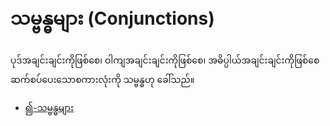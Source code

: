 # သမ္ဗန္ဓများ (Conjunctions)

ပုဒ်အချင်းချင်းကိုဖြစ်စေ၊ ဝါကျအချင်းချင်းကိုဖြစ်စေ၊ အဓိပ္ပါယ်အချင်းချင်းကိုဖြစ်စေ ဆက်စပ်ပေးသောစကားလုံးကို သမ္ဗန္ဓဟု ခေါ်သည်။

* [၍-သမ္ဗန္ဓများ](၍-သမ္ဗန္ဓများ.txt)

